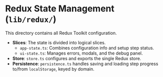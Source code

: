 # Redux State Management (`lib/redux/`)

This directory contains all Redux Toolkit configuration.

- **Slices**: The state is divided into logical slices.
  - `app-state.ts`: Combines configuration info and setup step status.
  - `ui-state.ts`: Manages errors, modals, and the debug panel.
- **Store**: `store.ts` configures and exports the single Redux store.
- **Persistence**: `persistence.ts` handles saving and loading step progress to/from `localStorage`, keyed by domain.
